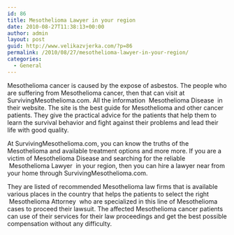 ```yaml
---
id: 86
title: Mesothelioma Lawyer in your region
date: 2010-08-27T11:38:13+00:00
author: admin
layout: post
guid: http://www.velikazvjerka.com/?p=86
permalink: /2010/08/27/mesothelioma-lawyer-in-your-region/
categories:
  - General
---
```

Mesothelioma cancer is caused by the expose of asbestos. The people who are suffering from Mesothelioma cancer, then that can visit at SurvivingMesothelioma.com. All the information &nbsp;Mesothelioma Disease&nbsp; in their website. The site is the best guide for Mesothelioma and other cancer patients. They give the practical advice for the patients that help them to learn the survival behavior and fight against their problems and lead their life with good quality.

At SurvivingMesothelioma.com, you can know the truths of the Mesothelioma and available treatment options and more more. If you are a victim of Mesothelioma Disease and searching for the reliable &nbsp;Mesothelioma Lawyer&nbsp; in your region, then you can hire a lawyer near from your home through SurvivingMesothelioma.com.

They are listed of recommended Mesothelioma law firms that is available various places in the country that helps the patients to select the right &nbsp;Mesothelioma Attorney&nbsp; who are specialized in this line of Mesothelioma cases to proceed their lawsuit. The affected Mesothelioma cancer patients can use of their services for their law proceedings and get the best possible compensation without any difficulty.